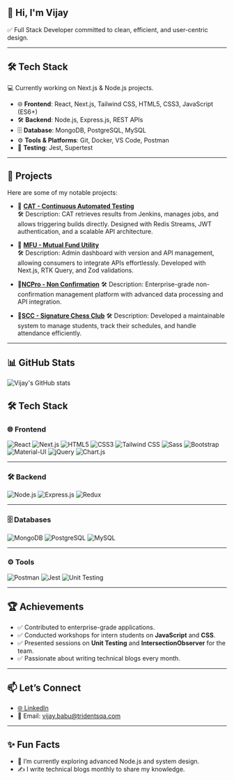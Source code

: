 ## 👋 Hi, I'm Vijay  
✅ Full Stack Developer committed to clean, efficient, and user-centric design.  

---

## 🛠 Tech Stack
💻 Currently working on Next.js & Node.js projects.  

- 🌐 **Frontend**: React, Next.js, Tailwind CSS, HTML5, CSS3, JavaScript (ES6+)  
- 🛠 **Backend**: Node.js, Express.js, REST APIs  
- 🗄️ **Database**: MongoDB, PostgreSQL, MySQL  
- ⚙️ **Tools & Platforms**: Git, Docker, VS Code, Postman  
- 🧪 **Testing**: Jest, Supertest

---

## 🚀 Projects
Here are some of my notable projects:  

- 🔗 [**CAT - Continuous Automated Testing**](https://cat.stg.allegiantair.com/)  
  🛠 Description: CAT retrieves results from Jenkins, manages jobs, and allows triggering builds directly. Designed with Redis Streams, JWT authentication, and a scalable API architecture.

- 🔗 [**MFU - Mutual Fund Utility**](https://apidocs.mfuindia.com/)  
  🛠 Description: Admin dashboard with version and API management, allowing consumers to integrate APIs effortlessly. Developed with Next.js, RTK Query, and Zod validations.

- 🔗[**NCPro - Non Confirmation**](https://www.ncpro.gbinternational.sg/)
  🛠 Description: Enterprise-grade non-confirmation management platform with advanced data processing and API integration.

- 🔗[**SCC - Signature Chess Club**](https://scc-scms.com/)
  🛠 Description: Developed a maintainable system to manage students, track their schedules, and handle attendance efficiently.

---

## 📊 GitHub Stats
![Vijay's GitHub stats](https://github-readme-stats.vercel.app/api?username=VijayTrident&show_icons=true&theme=radical)  

## 🛠️ Tech Stack

### 🌐 Frontend
![React](https://img.shields.io/badge/-React-61DAFB?style=flat&logo=react&logoColor=black)
![Next.js](https://img.shields.io/badge/-Next.js-000000?style=flat&logo=next.js&logoColor=white)
![HTML5](https://img.shields.io/badge/-HTML5-E34F26?style=flat&logo=html5&logoColor=white)
![CSS3](https://img.shields.io/badge/-CSS3-1572B6?style=flat&logo=css3&logoColor=white)
![Tailwind CSS](https://img.shields.io/badge/-Tailwind%20CSS-38B2AC?style=flat&logo=tailwind-css&logoColor=white)
![Sass](https://img.shields.io/badge/-Sass-CC6699?style=flat&logo=sass&logoColor=white)
![Bootstrap](https://img.shields.io/badge/-Bootstrap-563D7C?style=flat&logo=bootstrap&logoColor=white)
![Material-UI](https://img.shields.io/badge/-MUI-007FFF?style=flat&logo=mui&logoColor=white)
![jQuery](https://img.shields.io/badge/-jQuery-0769AD?style=flat&logo=jquery&logoColor=white)
![Chart.js](https://img.shields.io/badge/-Chart.js-FF6384?style=flat&logo=chart.js&logoColor=white)

---

### 🛠 Backend
![Node.js](https://img.shields.io/badge/-Node.js-339933?style=flat&logo=node.js&logoColor=white)
![Express.js](https://img.shields.io/badge/-Express.js-000000?style=flat&logo=express&logoColor=white)
![Redux](https://img.shields.io/badge/-Redux-764ABC?style=flat&logo=redux&logoColor=white)

---

### 🗄️ Databases
![MongoDB](https://img.shields.io/badge/-MongoDB-47A248?style=flat&logo=mongodb&logoColor=white)
![PostgreSQL](https://img.shields.io/badge/-PostgreSQL-336791?style=flat&logo=postgresql&logoColor=white)
![MySQL](https://img.shields.io/badge/-MySQL-4479A1?style=flat&logo=mysql&logoColor=white)

---

### ⚙️ Tools
![Postman](https://img.shields.io/badge/-Postman-FF6C37?style=flat&logo=postman&logoColor=white)
![Jest](https://img.shields.io/badge/-Jest-C21325?style=flat&logo=jest&logoColor=white)
![Unit Testing](https://img.shields.io/badge/-Unit%20Test-15C213?style=flat&logo=testing-library&logoColor=white)

---

## 🏆 Achievements
- ✅ Contributed to enterprise-grade applications.  
- ✅ Conducted workshops for intern students on **JavaScript** and **CSS**.  
- ✅ Presented sessions on **Unit Testing** and **IntersectionObserver** for the team.  
- ✅ Passionate about writing technical blogs every month.  

---

## 📫 Let’s Connect
- [🌐 LinkedIn](https://linkedin.com/in/yourname)  
- 📧 Email: [vijay.babu@tridentsqa.com](mailto:vijay.babu@tridentsqa.com)  

---

## ✨ Fun Facts
- 🌱 I’m currently exploring advanced Node.js and system design.  
- ✍️ I write technical blogs monthly to share my knowledge.  

